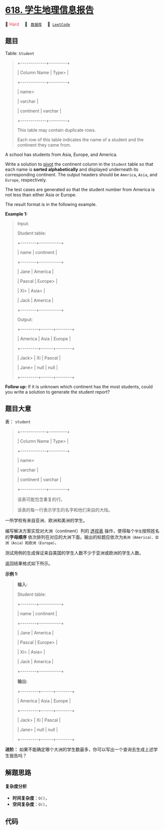 # [618. 学生地理信息报告](https://leetcode.com/problems/students-report-by-geography)

🔴 <font color=#ff334b>Hard</font>&emsp; 🔖&ensp; [`数据库`](/tag/database.md)&emsp; 🔗&ensp;[`LeetCode`](https://leetcode.com/problems/students-report-by-geography)

## 题目

Table: `Student`

> 
> 
> 
> 
> 
> +-------------+---------+
> 
> | Column Name | Type> 
> |
> 
> +-------------+---------+
> 
> | name> 
> > 
> | varchar |
> 
> | continent   | varchar |
> 
> +-------------+---------+
> 
> This table may contain duplicate rows.
> 
> Each row of this table indicates the name of a student and the continent they came from.
> 
> 



A school has students from Asia, Europe, and America.

Write a solution to [pivot](https://en.wikipedia.org/wiki/Pivot_table) the
continent column in the `Student` table so that each name is **sorted
alphabetically** and displayed underneath its corresponding continent. The
output headers should be `America`, `Asia`, and `Europe`, respectively.

The test cases are generated so that the student number from America is not
less than either Asia or Europe.

The result format is in the following example.



**Example 1:**

> Input: 
> 
> Student table:
> 
> +--------+-----------+
> 
> | name   | continent |
> 
> +--------+-----------+
> 
> | Jane   | America   |
> 
> | Pascal | Europe> 
> |
> 
> | Xi> 
>  | Asia> 
>   |
> 
> | Jack   | America   |
> 
> +--------+-----------+
> 
> Output: 
> 
> +---------+------+--------+
> 
> | America | Asia | Europe |
> 
> +---------+------+--------+
> 
> | Jack> 
> | Xi   | Pascal |
> 
> | Jane> 
> | null | null   |
> 
> +---------+------+--------+
> 
> 



**Follow up:** If it is unknown which continent has the most students, could
you write a solution to generate the student report?


## 题目大意

表： `student`

> 
> 
> 
> 
> 
> +-------------+---------+
> 
> | Column Name | Type> 
> |
> 
> +-------------+---------+
> 
> | name> 
> > 
> | varchar |
> 
> | continent   | varchar |
> 
> +-------------+---------+
> 
> 该表可能包含重复的行。
> 
> 该表的每一行表示学生的名字和他们来自的大陆。
> 
> 



一所学校有来自亚洲、欧洲和美洲的学生。

编写解决方案实现对大洲（continent）列的
[透视表](https://zh.wikipedia.org/wiki/%E9%80%8F%E8%A7%86%E8%A1%A8)
操作，使得每个`学生`按照姓名的**字母顺序**
依次排列在对应的大洲下面。输出的标题应依次为`美洲（America）、亚洲（Asia）和欧洲（Europe）。`

测试用例的生成保证来自美国的学生人数不少于亚洲或欧洲的学生人数。

返回结果格式如下所示。



**示例 1:**

> 
> 
> 
> 
> 
> **输入:** 
> 
> Student table:
> 
> +--------+-----------+
> 
> | name   | continent |
> 
> +--------+-----------+
> 
> | Jane   | America   |
> 
> | Pascal | Europe> 
> |
> 
> | Xi> 
>  | Asia> 
>   |
> 
> | Jack   | America   |
> 
> +--------+-----------+
> 
> **输出:** 
> 
> +---------+------+--------+
> 
> | America | Asia | Europe |
> 
> +---------+------+--------+
> 
> | Jack> 
> | Xi   | Pascal |
> 
> | Jane> 
> | null | null   |
> 
> +---------+------+--------+



**进阶：** 如果不能确定哪个大洲的学生数最多，你可以写出一个查询去生成上述学生报告吗？


## 解题思路

#### 复杂度分析

- **时间复杂度**：`O()`，
- **空间复杂度**：`O()`，

## 代码

```javascript

```